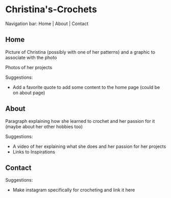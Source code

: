 # Christina's-Crochets

Navigation bar: Home | About | Contact

## Home

Picture of Christina (possibly with one of her patterns) and a graphic to associate with the photo

Photos of her projects

Suggestions:
- Add a favorite quote to add some content to the home page (could be on about page)

## About

Paragraph explaining how she learned to crochet and her passion for it (maybe about her other hobbies too)

Suggestions:
- A video of her explaining what she does and her passion for her projects
- Links to Inspirations

## Contact

Suggestions:
- Make instagram specifically for crocheting and link it here